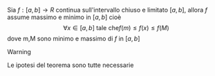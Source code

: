 Sia $f:[a,b]\to R$ continua sull'intervallo chiuso e limitato $[a,b]$, allora $f$ assume massimo e minimo in $[a,b]$ cioè 
$$
\forall {x} \in {[a,b]} \text{ tale che} f(m)\leq f(x)\leq f(M) 
$$
dove m,M sono minimo e massimo di $f$ in $[a,b]$

>[!warning]
>Le ipotesi del teorema sono tutte necessarie
